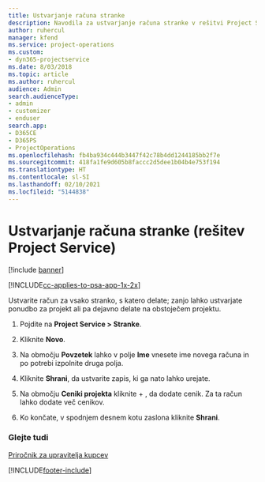 ```yaml
---
title: Ustvarjanje računa stranke
description: Navodila za ustvarjanje računa stranke v rešitvi Project Service
author: ruhercul
manager: kfend
ms.service: project-operations
ms.custom:
- dyn365-projectservice
ms.date: 8/03/2018
ms.topic: article
ms.author: ruhercul
audience: Admin
search.audienceType:
- admin
- customizer
- enduser
search.app:
- D365CE
- D365PS
- ProjectOperations
ms.openlocfilehash: fb4ba934c444b3447f42c78b4dd1244185bb2f7e
ms.sourcegitcommit: 418fa1fe9d605b8faccc2d5dee1b04b4e753f194
ms.translationtype: HT
ms.contentlocale: sl-SI
ms.lasthandoff: 02/10/2021
ms.locfileid: "5144838"
---
```

# <a name="create-a-customer-account-project-service"></a>Ustvarjanje računa stranke (rešitev Project Service)

[!include [banner](../includes/psa-now-project-operations.md)]

[!INCLUDE[cc-applies-to-psa-app-1x-2x](../includes/cc-applies-to-psa-app-1x-2x.md)]

Ustvarite račun za vsako stranko, s katero delate; zanjo lahko ustvarjate ponudbo za projekt ali pa dejavno delate na obstoječem projektu.  
  
1.  Pojdite na **Project Service > Stranke**.  
  
2.  Kliknite **Novo**.  
  
3.  Na območju **Povzetek** lahko v polje **Ime** vnesete ime novega računa in po potrebi izpolnite druga polja.  
  
4.  Kliknite **Shrani**, da ustvarite zapis, ki ga nato lahko urejate.  
  
5.  Na območju **Ceniki projekta** kliknite + , da dodate cenik. Za ta račun lahko dodate več cenikov.  
  
6.  Ko končate, v spodnjem desnem kotu zaslona kliknite **Shrani**.  
  
### <a name="see-also"></a>Glejte tudi  
 [Priročnik za upravitelja kupcev](../psa/account-manager-guide.md)


[!INCLUDE[footer-include](../includes/footer-banner.md)]
